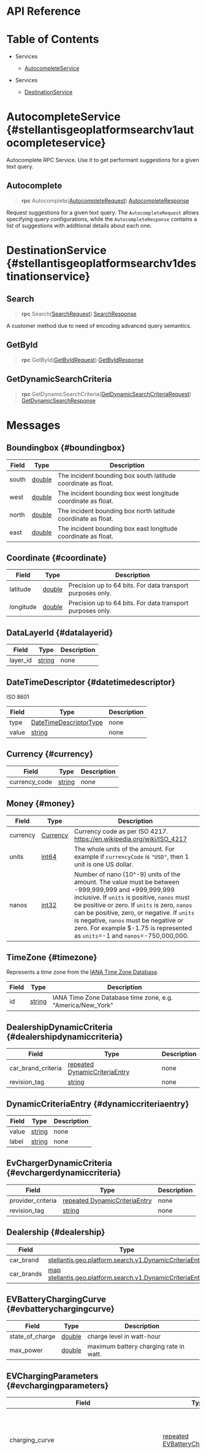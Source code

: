 # API Reference

# Table of Contents
































































































- Services
    - [AutocompleteService](#stellantisgeoplatformsearchv1autocompleteservice)
  









- Services
    - [DestinationService](#stellantisgeoplatformsearchv1destinationservice)
  





 <!-- end services -->



 <!-- end services -->



 <!-- end services -->



 <!-- end services -->



 <!-- end services -->



 <!-- end services -->



 <!-- end services -->



 <!-- end services -->



 <!-- end services -->



 <!-- end services -->



 <!-- end services -->



 <!-- end services -->



 <!-- end services -->



 <!-- end services -->



 <!-- end services -->



 <!-- end services -->



 <!-- end services -->



 <!-- end services -->



 <!-- end services -->



 <!-- end services -->



 <!-- end services -->



 <!-- end services -->



 <!-- end services -->



 <!-- end services -->



 <!-- end services -->



 <!-- end services -->



 <!-- end services -->



 <!-- end services -->



 <!-- end services -->



 <!-- end services -->



 <!-- end services -->



 <!-- end services -->



 <!-- end services -->



 <!-- end services -->



 <!-- end services -->



 <!-- end services -->



 <!-- end services -->



 <!-- end services -->



 <!-- end services -->



 <!-- end services -->



 <!-- end services -->



 <!-- end services -->



 <!-- end services -->



 <!-- end services -->



 <!-- end services -->



 <!-- end services -->



 <!-- end services -->



# AutocompleteService {#stellantisgeoplatformsearchv1autocompleteservice}
Autocomplete RPC Service. Use it to get performant suggestions for a given text query.

## Autocomplete

> **rpc** Autocomplete([AutocompleteRequest](#autocompleterequest))
    [AutocompleteResponse](#autocompleteresponse)

Request suggestions for a given text query. The `AutocompleteRequest` allows specifying query configurations, while
the `AutocompleteResponse` contains a list of suggestions with additional details about each one.
 <!-- end methods -->
 <!-- end services -->



 <!-- end services -->



 <!-- end services -->



 <!-- end services -->



# DestinationService {#stellantisgeoplatformsearchv1destinationservice}


## Search

> **rpc** Search([SearchRequest](#searchrequest))
    [SearchResponse](#searchresponse)

A customer method due to need of encoding advanced query semantics.
## GetById

> **rpc** GetById([GetByIdRequest](#getbyidrequest))
    [GetByIdResponse](#getbyidresponse)


## GetDynamicSearchCriteria

> **rpc** GetDynamicSearchCriteria([GetDynamicSearchCriteriaRequest](#getdynamicsearchcriteriarequest))
    [GetDynamicSearchResponse](#getdynamicsearchresponse)


 <!-- end methods -->
 <!-- end services -->

 <!-- end Files -->

# Messages


## Boundingbox {#boundingbox}


| Field | Type | Description |
| ----- | ---- | ----------- |
| south | [ double](#double) | The incident bounding box south latitude coordinate as float. |
| west | [ double](#double) | The incident bounding box west longitude coordinate as float. |
| north | [ double](#double) | The incident bounding box north latitude coordinate as float. |
| east | [ double](#double) | The incident bounding box east longitude coordinate as float. |



## Coordinate {#coordinate}


| Field | Type | Description |
| ----- | ---- | ----------- |
| latitude | [ double](#double) | Precision up to 64 bits. For data transport purposes only. |
| longitude | [ double](#double) | Precision up to 64 bits. For data transport purposes only. |





## DataLayerId {#datalayerid}


| Field | Type | Description |
| ----- | ---- | ----------- |
| layer_id | [ string](#string) | none |





## DateTimeDescriptor {#datetimedescriptor}
ISO 8601

| Field | Type | Description |
| ----- | ---- | ----------- |
| type | [ DateTimeDescriptorType](#datetimedescriptortype) | none |
| value | [ string](#string) | none |





## Currency {#currency}


| Field | Type | Description |
| ----- | ---- | ----------- |
| currency_code | [ string](#string) | none |



## Money {#money}


| Field | Type | Description |
| ----- | ---- | ----------- |
| currency | [ Currency](#currency) | Currency code as per ISO 4217. https://en.wikipedia.org/wiki/ISO_4217 |
| units | [ int64](#int64) | The whole units of the amount. For example if `currencyCode` is `"USD"`, then 1 unit is one US dollar. |
| nanos | [ int32](#int32) | Number of nano (10^-9) units of the amount. The value must be between -999,999,999 and +999,999,999 inclusive. If `units` is positive, `nanos` must be positive or zero. If `units` is zero, `nanos` can be positive, zero, or negative. If `units` is negative, `nanos` must be negative or zero. For example $-1.75 is represented as `units`=-1 and `nanos`=-750,000,000. |





## TimeZone {#timezone}
Represents a time zone from the
[IANA Time Zone Database](https://www.iana.org/time-zones).

| Field | Type | Description |
| ----- | ---- | ----------- |
| id | [ string](#string) | IANA Time Zone Database time zone, e.g. "America/New_York" |





## DealershipDynamicCriteria {#dealershipdynamiccriteria}


| Field | Type | Description |
| ----- | ---- | ----------- |
| car_brand_criteria | [repeated DynamicCriteriaEntry](#dynamiccriteriaentry) | none |
| revision_tag | [ string](#string) | none |



## DynamicCriteriaEntry {#dynamiccriteriaentry}


| Field | Type | Description |
| ----- | ---- | ----------- |
| value | [ string](#string) | none |
| label | [ string](#string) | none |



## EvChargerDynamicCriteria {#evchargerdynamiccriteria}


| Field | Type | Description |
| ----- | ---- | ----------- |
| provider_criteria | [repeated DynamicCriteriaEntry](#dynamiccriteriaentry) | none |
| revision_tag | [ string](#string) | none |





## Dealership {#dealership}


| Field | Type | Description |
| ----- | ---- | ----------- |
| car_brand | [ stellantis.geo.platform.search.v1.DynamicCriteriaEntry](#stellantisgeoplatformsearchv1dynamiccriteriaentry) | none |
| car_brands | [map stellantis.geo.platform.search.v1.DynamicCriteriaEntry](#stellantisgeoplatformsearchv1dynamiccriteriaentry) | none |





































## EVBatteryChargingCurve {#evbatterychargingcurve}


| Field | Type | Description |
| ----- | ---- | ----------- |
| state_of_charge | [ double](#double) | charge level in watt-hour |
| max_power | [ double](#double) | maximum battery charging rate in watt. |



## EVChargingParameters {#evchargingparameters}


| Field | Type | Description |
| ----- | ---- | ----------- |
| charging_curve | [repeated EVBatteryChargingCurve](#evbatterychargingcurve) | specifies the maximum battery charging rate (W) at a given charge level (Wh) in a list of pairs. |
| unconditioned_charging_curve | [repeated EVBatteryChargingCurve](#evbatterychargingcurve) | specifies the maximum battery charging rate (W) at a specified charge level (Wh) in a list of pairs when the battery is in an unconditioned state (for example, cold). |
| [**oneof**](https://developers.google.com/protocol-buffers/docs/proto3#oneof) _pre_conditioning_time.pre_conditioning_time | [optional double](#double) | Optional parameter that defines the time in sec it would take for the vehicle's battery to condition. |
| ev_connector_types | [repeated EvConnectorType](#evconnectortype) | Required parameter that defines the compatible connector-types for the vehicle. |
| [**oneof**](https://developers.google.com/protocol-buffers/docs/proto3#oneof) _max_voltage.max_voltage | [optional double](#double) | max voltage supported by battery in voltage |
| [**oneof**](https://developers.google.com/protocol-buffers/docs/proto3#oneof) _max_current.max_current | [optional double](#double) | max current supported by battery in amp |
| [**oneof**](https://developers.google.com/protocol-buffers/docs/proto3#oneof) _max_charging_power.max_charging_power | [optional double](#double) | max power supported by battery in watt |
| [**oneof**](https://developers.google.com/protocol-buffers/docs/proto3#oneof) _max_ac_charging_power.max_ac_charging_power | [optional double](#double) | specify maximum AC charging power(W) that can be delivered by the onboard vehicle charger. |
| [**oneof**](https://developers.google.com/protocol-buffers/docs/proto3#oneof) _efficiency.efficiency | [optional double](#double) | efficiency factor for charging |
| [**oneof**](https://developers.google.com/protocol-buffers/docs/proto3#oneof) _baseload.baseload | [optional double](#double) | Baseload of the battery in watt. |
| [**oneof**](https://developers.google.com/protocol-buffers/docs/proto3#oneof) _charging_time_offset.charging_time_offset | [optional double](#double) | Addiotional time needed(in sec) after and before charging. |



## EVEnergyConsumptionCurve {#evenergyconsumptioncurve}


| Field | Type | Description |
| ----- | ---- | ----------- |
| speed | [ double](#double) | vehicle speed in km/h |
| consumption | [ double](#double) | energy consumption in watt-hours |



## EVRoutingParameters {#evroutingparameters}
Parameters for Electric Vehicle Routing

| Field | Type | Description |
| ----- | ---- | ----------- |
| [**oneof**](https://developers.google.com/protocol-buffers/docs/proto3#oneof) _ev_initial_charge.ev_initial_charge | [optional double](#double) | specify initial charge of vehicle in Wh (watt-hours) at the beginning of the route. The default value is equal to ev_max_charge. |
| ev_max_charge | [ double](#double) | Required parameter that defines the maximum possible charge of vehicle in Wh (watt-hours). |
| free_flow_energy_consumption_curve | [repeated EVEnergyConsumptionCurve](#evenergyconsumptioncurve) | Required parameter that specifies in pairs the energy consumption in watt-hours per kilometer at a given free flow speed in kph. |
| traffic_energy_consumption_curve | [repeated EVEnergyConsumptionCurve](#evenergyconsumptioncurve) | Required parameter that specifies in pairs the energy consumption in watt-hours per kilometer at a given speed in kph under traffic condition |
| [**oneof**](https://developers.google.com/protocol-buffers/docs/proto3#oneof) _auxiliary_consumption.auxiliary_consumption | [optional double](#double) | Optional parameter to define the measure of the continuous power draw of the auxiliary systems (e.g heating, radio, air conditioning) in watts. |
| [**oneof**](https://developers.google.com/protocol-buffers/docs/proto3#oneof) _ev_ascent_consumption.ev_ascent_consumption | [optional double](#double) | amount of energy an electric vehicle consumes from increasing elevation(watts-hours per meter). Max value is 1000 Wh/m and min value is 0 Wh/m. |
| [**oneof**](https://developers.google.com/protocol-buffers/docs/proto3#oneof) _ev_descent_recovery.ev_descent_recovery | [optional double](#double) | amount of energy an electric vehicle gains from decreasing elevation(watts-hours per meter). Max value is 1000 Wh/m and min value is 0 Wh/m. |
| [**oneof**](https://developers.google.com/protocol-buffers/docs/proto3#oneof) _ev_regeneration_efficiency.ev_regeneration_efficiency | [optional double](#double) | percentage of energy that goes back to battery during descent.Default 0.7 |
| [**oneof**](https://developers.google.com/protocol-buffers/docs/proto3#oneof) _ev_charging_parameters.ev_charging_parameters | [optional EVChargingParameters](#evchargingparameters) | Ev charging paramaters used to find teh charging station and calculate charging time. |
| [**oneof**](https://developers.google.com/protocol-buffers/docs/proto3#oneof) _ev_min_charge_at_destination.ev_min_charge_at_destination | [optional double](#double) | define the minimum battery charge required at the final route destination (Wh). The default value is 10% of ev_max_charge. |
| [**oneof**](https://developers.google.com/protocol-buffers/docs/proto3#oneof) _ev_min_charge_at_charging_station.ev_min_charge_at_charging_station | [optional double](#double) | Optional parameter to define the minimum charge when arriving at the charging station (Wh). The default value is 10% of ev_max_charge. |
| [**oneof**](https://developers.google.com/protocol-buffers/docs/proto3#oneof) _ensureReachability.ensureReachability | [optional bool](#bool) | Optional parameter to specify whether EV route should add charging stops to make the route rechable. |



## EvCharger {#evcharger}


| Field | Type | Description |
| ----- | ---- | ----------- |
| id | [ string](#string) | none |
| ownership | [ EvOwnership](#evownership) | none |
| status | [ EvStatus](#evstatus) | none |
| capabilities | [repeated EvCapabilities](#evcapabilities) | none |
| [**oneof**](https://developers.google.com/protocol-buffers/docs/proto3#oneof) _access_type.access_type | [optional EvAccessType](#evaccesstype) | none |
| connectors | [repeated EvConnector](#evconnector) | none |
| features | [repeated EvChargersFeature](#evchargersfeature) | none |
| payment_methods | [repeated EvChargersPaymentMethod](#evchargerspaymentmethod) | none |
| last_update_time | [ stellantis.geo.platform.common.v1.DateTimeDescriptor](#stellantisgeoplatformcommonv1datetimedescriptor) | none |



## EvChargingStation {#evchargingstation}


| Field | Type | Description |
| ----- | ---- | ----------- |
| chargers | [repeated EvCharger](#evcharger) | none |



## EvConnector {#evconnector}


| Field | Type | Description |
| ----- | ---- | ----------- |
| id | [ string](#string) | none |
| format | [ EvConnectorFormat](#evconnectorformat) | none |
| connector_type | [ EvConnectorType](#evconnectortype) | none |
| power_type | [ EvPowerType](#evpowertype) | none |
| [**oneof**](https://developers.google.com/protocol-buffers/docs/proto3#oneof) _max_amperage.max_amperage | [optional int32](#int32) | none |
| [**oneof**](https://developers.google.com/protocol-buffers/docs/proto3#oneof) _max_voltage.max_voltage | [optional int32](#int32) | none |
| [**oneof**](https://developers.google.com/protocol-buffers/docs/proto3#oneof) _max_charge_rate_kw.max_charge_rate_kw | [optional double](#double) | none |
| tariffs | [repeated EvTariff](#evtariff) | none |
| last_update_time | [ stellantis.geo.platform.common.v1.DateTimeDescriptor](#stellantisgeoplatformcommonv1datetimedescriptor) | none |



## EvEnergyDimension {#evenergydimension}


| Field | Type | Description |
| ----- | ---- | ----------- |
| wh_step | [ sint32](#sint32) | none |



## EvOwnership {#evownership}


| Field | Type | Description |
| ----- | ---- | ----------- |
| emsp_value | [ string](#string) | none |
| [**oneof**](https://developers.google.com/protocol-buffers/docs/proto3#oneof) _operator.operator | [optional string](#string) | none |
| [**oneof**](https://developers.google.com/protocol-buffers/docs/proto3#oneof) _sub_operator.sub_operator | [optional string](#string) | none |
| emsp | [map stellantis.geo.platform.search.v1.DynamicCriteriaEntry](#stellantisgeoplatformsearchv1dynamiccriteriaentry) | none |



## EvPriceComponent {#evpricecomponent}


| Field | Type | Description |
| ----- | ---- | ----------- |
| price | [ stellantis.geo.platform.common.v1.Money](#stellantisgeoplatformcommonv1money) | none |
| [**oneof**](https://developers.google.com/protocol-buffers/docs/proto3#oneof) dimension.flat | [ google.protobuf.Empty](#googleprotobufempty) | none |
| [**oneof**](https://developers.google.com/protocol-buffers/docs/proto3#oneof) dimension.energy | [ EvEnergyDimension](#evenergydimension) | none |
| [**oneof**](https://developers.google.com/protocol-buffers/docs/proto3#oneof) dimension.time | [ EvTimeDimension](#evtimedimension) | none |
| [**oneof**](https://developers.google.com/protocol-buffers/docs/proto3#oneof) dimension.parking_time | [ EvTimeDimension](#evtimedimension) | none |



## EvTariff {#evtariff}


| Field | Type | Description |
| ----- | ---- | ----------- |
| elements | [repeated EvTariffElement](#evtariffelement) | none |
| last_update_time | [ stellantis.geo.platform.common.v1.DateTimeDescriptor](#stellantisgeoplatformcommonv1datetimedescriptor) | none |



## EvTariffElement {#evtariffelement}


| Field | Type | Description |
| ----- | ---- | ----------- |
| price_components | [repeated EvPriceComponent](#evpricecomponent) | none |
| [**oneof**](https://developers.google.com/protocol-buffers/docs/proto3#oneof) _restriction.restriction | [optional EvTariffRestriction](#evtariffrestriction) | none |



## EvTariffRestriction {#evtariffrestriction}


| Field | Type | Description |
| ----- | ---- | ----------- |
| date_times | [repeated stellantis.geo.platform.common.v1.DateTimeDescriptor](#stellantisgeoplatformcommonv1datetimedescriptor) | none |
| [**oneof**](https://developers.google.com/protocol-buffers/docs/proto3#oneof) _min_kwh.min_kwh | [optional float](#float) | none |
| [**oneof**](https://developers.google.com/protocol-buffers/docs/proto3#oneof) _max_kwh.max_kwh | [optional float](#float) | none |
| [**oneof**](https://developers.google.com/protocol-buffers/docs/proto3#oneof) _min_power_kw.min_power_kw | [optional float](#float) | none |
| [**oneof**](https://developers.google.com/protocol-buffers/docs/proto3#oneof) _max_power_kw.max_power_kw | [optional float](#float) | none |
| [**oneof**](https://developers.google.com/protocol-buffers/docs/proto3#oneof) _duration.duration | [optional stellantis.geo.platform.common.v1.DateTimeDescriptor](#stellantisgeoplatformcommonv1datetimedescriptor) | none |



## EvTimeDimension {#evtimedimension}


| Field | Type | Description |
| ----- | ---- | ----------- |
| duration_step | [ stellantis.geo.platform.common.v1.DateTimeDescriptor](#stellantisgeoplatformcommonv1datetimedescriptor) | none |





## DisplayText {#displaytext}


| Field | Type | Description |
| ----- | ---- | ----------- |
| language | [ string](#string) | none |
| text | [ string](#string) | none |
| [**oneof**](https://developers.google.com/protocol-buffers/docs/proto3#oneof) _other_fields_json.other_fields_json | [optional string](#string) | none |





## AdditionalGeoLocation {#additionalgeolocation}


| Field | Type | Description |
| ----- | ---- | ----------- |
| latitude | [ string](#string) | none |
| longitude | [ string](#string) | none |
| name | [ DisplayText](#displaytext) | none |
| [**oneof**](https://developers.google.com/protocol-buffers/docs/proto3#oneof) _other_fields_json.other_fields_json | [optional string](#string) | none |





## Image {#image}


| Field | Type | Description |
| ----- | ---- | ----------- |
| url | [ string](#string) | none |
| thumbnail | [ string](#string) | none |
| category | [ stellantis.geo.platform.domain.eves.v1.enums.ImageCategory](#stellantisgeoplatformdomainevesv1enumsimagecategory) | none |
| type | [ string](#string) | none |
| width | [ string](#string) | none |
| height | [ string](#string) | none |
| [**oneof**](https://developers.google.com/protocol-buffers/docs/proto3#oneof) _other_fields_json.other_fields_json | [optional string](#string) | none |





## BusinessDetails {#businessdetails}


| Field | Type | Description |
| ----- | ---- | ----------- |
| name | [ string](#string) | none |
| website | [ string](#string) | none |
| logo | [ Image](#image) | none |
| [**oneof**](https://developers.google.com/protocol-buffers/docs/proto3#oneof) _other_fields_json.other_fields_json | [optional string](#string) | none |





## EnergySource {#energysource}


| Field | Type | Description |
| ----- | ---- | ----------- |
| source | [ stellantis.geo.platform.domain.eves.v1.enums.EnergySourceCategory](#stellantisgeoplatformdomainevesv1enumsenergysourcecategory) | none |
| percentage | [ float](#float) | none |
| [**oneof**](https://developers.google.com/protocol-buffers/docs/proto3#oneof) _other_fields_json.other_fields_json | [optional string](#string) | none |





## EnvironmentalImpact {#environmentalimpact}


| Field | Type | Description |
| ----- | ---- | ----------- |
| amount | [ float](#float) | none |
| category | [ string](#string) | none |
| [**oneof**](https://developers.google.com/protocol-buffers/docs/proto3#oneof) _other_fields_json.other_fields_json | [optional string](#string) | none |





## EnergyMix {#energymix}


| Field | Type | Description |
| ----- | ---- | ----------- |
| is_green_energy | [ bool](#bool) | none |
| energy_sources | [repeated EnergySource](#energysource) | none |
| environ_impact | [repeated EnvironmentalImpact](#environmentalimpact) | none |
| supplier_name | [ string](#string) | none |
| energy_product_name | [ string](#string) | none |
| [**oneof**](https://developers.google.com/protocol-buffers/docs/proto3#oneof) _other_fields_json.other_fields_json | [optional string](#string) | none |





## Connector {#connector}


| Field | Type | Description |
| ----- | ---- | ----------- |
| id | [ string](#string) | none |
| standard | [ stellantis.geo.platform.domain.eves.v1.enums.ConnectorType](#stellantisgeoplatformdomainevesv1enumsconnectortype) | none |
| format | [ stellantis.geo.platform.domain.eves.v1.enums.ConnectorFormat](#stellantisgeoplatformdomainevesv1enumsconnectorformat) | none |
| power_type | [ stellantis.geo.platform.domain.eves.v1.enums.PowerType](#stellantisgeoplatformdomainevesv1enumspowertype) | none |
| max_voltage | [ int32](#int32) | none |
| max_amperage | [ int32](#int32) | none |
| max_electric_power | [ int32](#int32) | none |
| tariff_ids | [repeated string](#string) | none |
| terms_and_conditions | [ string](#string) | none |
| last_updated | [ stellantis.geo.platform.common.v1.DateTimeDescriptor](#stellantisgeoplatformcommonv1datetimedescriptor) | none |
| [**oneof**](https://developers.google.com/protocol-buffers/docs/proto3#oneof) _other_fields_json.other_fields_json | [optional string](#string) | none |





## StatusSchedule {#statusschedule}


| Field | Type | Description |
| ----- | ---- | ----------- |
| period_begin | [ string](#string) | none |
| period_end | [ string](#string) | none |
| status | [ stellantis.geo.platform.domain.eves.v1.enums.Status](#stellantisgeoplatformdomainevesv1enumsstatus) | none |
| [**oneof**](https://developers.google.com/protocol-buffers/docs/proto3#oneof) _other_fields_json.other_fields_json | [optional string](#string) | none |





## Evse {#evse}


| Field | Type | Description |
| ----- | ---- | ----------- |
| uid | [ string](#string) | none |
| evse_id | [ string](#string) | none |
| status | [ stellantis.geo.platform.domain.eves.v1.enums.Status](#stellantisgeoplatformdomainevesv1enumsstatus) | none |
| status_schedule | [repeated StatusSchedule](#statusschedule) | none |
| capabilities | [repeated stellantis.geo.platform.domain.eves.v1.enums.Capability](#stellantisgeoplatformdomainevesv1enumscapability) | none |
| connectors | [repeated Connector](#connector) | none |
| floor_level | [ string](#string) | none |
| coordinates | [ stellantis.geo.platform.common.v1.Coordinate](#stellantisgeoplatformcommonv1coordinate) | none |
| physical_reference | [ string](#string) | none |
| directions | [repeated DisplayText](#displaytext) | none |
| parking_restrictions | [repeated stellantis.geo.platform.domain.eves.v1.enums.ParkingRestriction](#stellantisgeoplatformdomainevesv1enumsparkingrestriction) | none |
| images | [repeated Image](#image) | none |
| last_updated | [ google.protobuf.Timestamp](#googleprotobuftimestamp) | none |
| payment_methods | [repeated string](#string) | none |
| [**oneof**](https://developers.google.com/protocol-buffers/docs/proto3#oneof) _other_fields_json.other_fields_json | [optional string](#string) | none |





## ExceptionalPeriod {#exceptionalperiod}


| Field | Type | Description |
| ----- | ---- | ----------- |
| period_begin | [ string](#string) | none |
| period_end | [ string](#string) | none |
| [**oneof**](https://developers.google.com/protocol-buffers/docs/proto3#oneof) _other_fields_json.other_fields_json | [optional string](#string) | none |





## RegularHours {#regularhours}


| Field | Type | Description |
| ----- | ---- | ----------- |
| weekday | [ int32](#int32) | none |
| period_begin | [ string](#string) | none |
| period_end | [ string](#string) | none |
| [**oneof**](https://developers.google.com/protocol-buffers/docs/proto3#oneof) _other_fields_json.other_fields_json | [optional string](#string) | none |





## Hours {#hours}


| Field | Type | Description |
| ----- | ---- | ----------- |
| twenty_four_seven | [ bool](#bool) | none |
| regular_hours | [repeated RegularHours](#regularhours) | none |
| exceptional_openings | [repeated ExceptionalPeriod](#exceptionalperiod) | none |
| exceptional_closings | [repeated ExceptionalPeriod](#exceptionalperiod) | none |
| [**oneof**](https://developers.google.com/protocol-buffers/docs/proto3#oneof) _other_fields_json.other_fields_json | [optional string](#string) | none |





## PublishTokenType {#publishtokentype}


| Field | Type | Description |
| ----- | ---- | ----------- |
| uid | [ string](#string) | none |
| type | [ stellantis.geo.platform.domain.eves.v1.enums.TokenType](#stellantisgeoplatformdomainevesv1enumstokentype) | none |
| visual_number | [ string](#string) | none |
| issuer | [ string](#string) | none |
| group_id | [ string](#string) | none |
| [**oneof**](https://developers.google.com/protocol-buffers/docs/proto3#oneof) _other_fields_json.other_fields_json | [optional string](#string) | none |





## Location {#location}


| Field | Type | Description |
| ----- | ---- | ----------- |
| country_code | [ string](#string) | none |
| party_id | [ string](#string) | none |
| id | [ string](#string) | none |
| publish | [ bool](#bool) | none |
| publish_allowed_to | [repeated valueobject.PublishTokenType](#valueobjectpublishtokentype) | none |
| name | [ string](#string) | none |
| address | [ string](#string) | none |
| city | [ string](#string) | none |
| postal_code | [ string](#string) | none |
| state | [ string](#string) | none |
| country | [ string](#string) | none |
| coordinates | [ stellantis.geo.platform.common.v1.Coordinate](#stellantisgeoplatformcommonv1coordinate) | none |
| related_locations | [repeated valueobject.AdditionalGeoLocation](#valueobjectadditionalgeolocation) | none |
| parking_type | [ enums.ParkingType](#enumsparkingtype) | none |
| evses | [repeated valueobject.Evse](#valueobjectevse) | none |
| directions | [repeated valueobject.DisplayText](#valueobjectdisplaytext) | none |
| operator | [ valueobject.BusinessDetails](#valueobjectbusinessdetails) | none |
| suboperator | [ valueobject.BusinessDetails](#valueobjectbusinessdetails) | none |
| owner | [ valueobject.BusinessDetails](#valueobjectbusinessdetails) | none |
| facilities | [repeated enums.Facility](#enumsfacility) | none |
| time_zone | [ string](#string) | none |
| opening_times | [ valueobject.Hours](#valueobjecthours) | none |
| charging_when_closed | [ bool](#bool) | none |
| images | [repeated valueobject.Image](#valueobjectimage) | none |
| energy_mix | [ valueobject.EnergyMix](#valueobjectenergymix) | none |
| last_updated | [ stellantis.geo.platform.common.v1.DateTimeDescriptor](#stellantisgeoplatformcommonv1datetimedescriptor) | none |
| [**oneof**](https://developers.google.com/protocol-buffers/docs/proto3#oneof) _other_fields_json.other_fields_json | [optional string](#string) | none |





## LocationUpdate {#locationupdate}


| Field | Type | Description |
| ----- | ---- | ----------- |
| id | [ string](#string) | none |
| ocpi_location | [ Location](#location) | none |





## Price {#price}


| Field | Type | Description |
| ----- | ---- | ----------- |
| excl_vat | [ float](#float) | none |
| incl_vat | [ float](#float) | none |
| [**oneof**](https://developers.google.com/protocol-buffers/docs/proto3#oneof) _other_fields_json.other_fields_json | [optional string](#string) | none |





## PriceComponent {#pricecomponent}


| Field | Type | Description |
| ----- | ---- | ----------- |
| type | [ string](#string) | none |
| price | [ float](#float) | none |
| vat | [ float](#float) | none |
| stepSize | [ int32](#int32) | none |
| [**oneof**](https://developers.google.com/protocol-buffers/docs/proto3#oneof) _other_fields_json.other_fields_json | [optional string](#string) | none |





## TariffRestrictions {#tariffrestrictions}


| Field | Type | Description |
| ----- | ---- | ----------- |
| startTime | [ string](#string) | none |
| endTime | [ string](#string) | none |
| startDate | [ string](#string) | none |
| endDate | [ string](#string) | none |
| minKwh | [ float](#float) | none |
| maxKwh | [ float](#float) | none |
| minCurrent | [ float](#float) | none |
| maxCurrent | [ float](#float) | none |
| minPower | [ float](#float) | none |
| maxPower | [ float](#float) | none |
| minDuration | [ int32](#int32) | none |
| maxDuration | [ int32](#int32) | none |
| dayOfWeek | [repeated stellantis.geo.platform.domain.eves.v1.enums.DayOfWeek](#stellantisgeoplatformdomainevesv1enumsdayofweek) | none |
| reservation | [ string](#string) | none |
| [**oneof**](https://developers.google.com/protocol-buffers/docs/proto3#oneof) _other_fields_json.other_fields_json | [optional string](#string) | none |





## TariffElement {#tariffelement}


| Field | Type | Description |
| ----- | ---- | ----------- |
| priceComponents | [repeated PriceComponent](#pricecomponent) | none |
| restrictions | [ TariffRestrictions](#tariffrestrictions) | none |
| [**oneof**](https://developers.google.com/protocol-buffers/docs/proto3#oneof) _other_fields_json.other_fields_json | [optional string](#string) | none |





## Tariff {#tariff}


| Field | Type | Description |
| ----- | ---- | ----------- |
| countryCode | [ string](#string) | none |
| partyId | [ string](#string) | none |
| id | [ string](#string) | none |
| currency | [ string](#string) | none |
| type | [ enums.TariffType](#enumstarifftype) | none |
| tariffAltText | [repeated valueobject.DisplayText](#valueobjectdisplaytext) | none |
| tariffAltUrl | [ string](#string) | none |
| minPrice | [ valueobject.Price](#valueobjectprice) | none |
| maxPrice | [ valueobject.Price](#valueobjectprice) | none |
| elements | [repeated valueobject.TariffElement](#valueobjecttariffelement) | none |
| startDateTime | [ stellantis.geo.platform.common.v1.DateTimeDescriptor](#stellantisgeoplatformcommonv1datetimedescriptor) | none |
| endDateTime | [ stellantis.geo.platform.common.v1.DateTimeDescriptor](#stellantisgeoplatformcommonv1datetimedescriptor) | none |
| energyMix | [ valueobject.EnergyMix](#valueobjectenergymix) | none |
| lastUpdated | [ stellantis.geo.platform.common.v1.DateTimeDescriptor](#stellantisgeoplatformcommonv1datetimedescriptor) | none |
| [**oneof**](https://developers.google.com/protocol-buffers/docs/proto3#oneof) _other_fields_json.other_fields_json | [optional string](#string) | none |





## Parking {#parking}


| Field | Type | Description |
| ----- | ---- | ----------- |
| type | [ ParkingType](#parkingtype) | none |
| [**oneof**](https://developers.google.com/protocol-buffers/docs/proto3#oneof) _fee.fee | [optional Fee](#fee) | none |





## Address {#address}


| Field | Type | Description |
| ----- | ---- | ----------- |
| formatted_address | [ string](#string) | none |
| address_components | [map Address.AddressComponentsEntry](#addressaddresscomponentsentry) | none |



## Address.AddressComponentsEntry {#addressaddresscomponentsentry}


| Field | Type | Description |
| ----- | ---- | ----------- |
| key | [ string](#string) | none |
| value | [ string](#string) | none |



## Polygon {#polygon}


| Field | Type | Description |
| ----- | ---- | ----------- |
| areas | [repeated stellantis.geo.platform.common.v1.Coordinate](#stellantisgeoplatformcommonv1coordinate) | none |



## Route {#route}


| Field | Type | Description |
| ----- | ---- | ----------- |
| coordinates | [repeated stellantis.geo.platform.common.v1.Coordinate](#stellantisgeoplatformcommonv1coordinate) | none |
| [**oneof**](https://developers.google.com/protocol-buffers/docs/proto3#oneof) _radius.radius | [optional double](#double) | none |



## Vicinity {#vicinity}


| Field | Type | Description |
| ----- | ---- | ----------- |
| [**oneof**](https://developers.google.com/protocol-buffers/docs/proto3#oneof) place.point | [ stellantis.geo.platform.common.v1.Coordinate](#stellantisgeoplatformcommonv1coordinate) | none |
| [**oneof**](https://developers.google.com/protocol-buffers/docs/proto3#oneof) place.locality | [ string](#string) | none |
| [**oneof**](https://developers.google.com/protocol-buffers/docs/proto3#oneof) _radius.radius | [optional double](#double) | none |





## AutocompleteRequest {#autocompleterequest}
Request message for the `Autocomplete` RPC in the `AutocompleteService`.

| Field | Type | Description |
| ----- | ---- | ----------- |
| text_query | [ string](#string) | A text query to get suggestions for. For generic suggestions not biased by any text, leave this field as an empty string. For the sake of clarity, the generic suggestions are still relevant in other terms like other request parameters or authenticated client (determined by the authentication method). |
| requester_position | [ stellantis.geo.platform.common.v1.Coordinate](#stellantisgeoplatformcommonv1coordinate) | Describes current requester gps position. If in_vicinity won't be provided then requester_position will be used to fulfill request. If both are set, then in_vicinity will be used to fulfill request. |
| [**oneof**](https://developers.google.com/protocol-buffers/docs/proto3#oneof) _in_vicinity.in_vicinity | [optional Vicinity](#vicinity) | Specifies region which will be used as context for autocomplete. Useful when user want more contextual suggestions for different place than it actually is. If not specified then requester_position will be used as contextual position. NOTE: Locality from Vicinity message currently is not supported! |
| language_code | [ string](#string) | The language code as per IETF BCP 47 determines the language of the suggestions returned. If the language is not supported, the error gRPC status code will be returned. |



## AutocompleteResponse {#autocompleteresponse}
Request message for the `Autocomplete` RPC in the `AutocompleteService`.

| Field | Type | Description |
| ----- | ---- | ----------- |
| suggestions | [repeated AutocompleteSuggestion](#autocompletesuggestion) | none |



## AutocompleteSuggestion {#autocompletesuggestion}
Message represents a human readable suggestion with a primary as well as optional secondary text.

Suggestion might be explicit or implicit. We name suggestion explicit if, and only if, the `primary_text` is partially
or fully matched by the `text_query` of the `AutocompleteRequest`. All other cases are considered implicit, with most
common example being a suggestion semantically matching the `text_query`. While explicit queries are less fuzzy and
easier to understand, the implicit matches leaves the room for more sophisticated suggestion search techniques.

Note, the content of texts is very sensitive to `language_code` of the `AutocompleteRequest`.

| Field | Type | Description |
| ----- | ---- | ----------- |
| primary_text | [ string](#string) | The primary text of the suggestion. It is a human readable description of matched `text_query` of the `AutocompleteRequest`. If the match is explicit the `primary_text_matches`. More on explicit vs. implicit in the `AutocompleteSuggestion` documentation. |
| [**oneof**](https://developers.google.com/protocol-buffers/docs/proto3#oneof) _secondary_text.secondary_text | [optional string](#string) | The secondary text of the suggestion is optional and represents a supplementary human readable description. The content of this field is heavily dependent on suggestions underlying data. When implementation populates this field it aims to increase distinction of the suggestion. A common example is adding the address to the explicit and popular name stored in `primary_text`. More on explicit vs. implicit in the `AutocompleteSuggestion` documentation. |
| primary_text_matches | [repeated MatchingRange](#matchingrange) | Contains all found matching sub string ranges of the `text_query` from the `AutocompleteRequest` in the `primary_text`. Non empty for explicit matches and always empty for implicit matches. |
| [**oneof**](https://developers.google.com/protocol-buffers/docs/proto3#oneof) details.place | [ SuggestedPlace](#suggestedplace) | none |
| [**oneof**](https://developers.google.com/protocol-buffers/docs/proto3#oneof) details.query | [ SuggestedQuery](#suggestedquery) | none |



## MatchingRange {#matchingrange}
An auxiliary information describing a range of a string by inclusive start index and exclusive end index.

| Field | Type | Description |
| ----- | ---- | ----------- |
| start_offset_inclusive | [ int32](#int32) | The zero-indexed and inclusive start index of the matched string. |
| end_offset_exclusive | [ int32](#int32) | The zero-indexed and exclusive end index of the matched string. |



## SuggestedPlace {#suggestedplace}
A details message representing a place. Usually it is an entity in real world or an
administrative entity like address, city, etc. To determine use the `types` field.
Use the `id` field to get more details about the place.

If the place was recently interacted with by the authenticated client the field
called `interacted_recently` will be set to true. The "interaction" meaning is
arbitrary and might be a result of multiple other systems reporting it.

| Field | Type | Description |
| ----- | ---- | ----------- |
| id | [ string](#string) | The unique identifier of the place. Use this identifier to get more details about the place for example by `GetByIdRequest` message. |
| [**oneof**](https://developers.google.com/protocol-buffers/docs/proto3#oneof) _beeline_distance_meters.beeline_distance_meters | [optional int32](#int32) | A beeline distance denominated in meters from the `AutocompleteRequest` `Vicinity`. It is subject to implementation on how the distance is calculated. Number is always positive or 0. |
| interacted_recently | [ bool](#bool) | If the place was recently interacted with by the authenticated client the field will be set to true. The "interaction" meaning is arbitrary and might be a result of multiple other systems interactions on behalf of the authenticated client. |
| types | [repeated string](#string) | The types of the place. A list cannot be empty. Types are related to Google types and all possible values are listed here: https://developers.google.com/maps/documentation/places/web-service/place-types |



## SuggestedQuery {#suggestedquery}
A details message representing a query to search with.

| Field | Type | Description |
| ----- | ---- | ----------- |
| queried_recently | [ bool](#bool) | The suggestion can be a query suggested by the system or a recent query associated with the authenticated client (determined by the authentication method). The "recent" meaning is arbitrary and might be a result of multiple systems interactions on behalf od the authenticated client. |







## AmenityCriteria {#amenitycriteria}


| Field | Type | Description |
| ----- | ---- | ----------- |
| place_types | [repeated string](#string) | none |



## Criteria {#criteria}


| Field | Type | Description |
| ----- | ---- | ----------- |
| [**oneof**](https://developers.google.com/protocol-buffers/docs/proto3#oneof) _place_type_criteria.place_type_criteria | [optional PlaceTypeCriteria](#placetypecriteria) | none |
| [**oneof**](https://developers.google.com/protocol-buffers/docs/proto3#oneof) _open_criteria.open_criteria | [optional OpenCriteria](#opencriteria) | none |
| [**oneof**](https://developers.google.com/protocol-buffers/docs/proto3#oneof) _rating_criteria.rating_criteria | [optional RatingCriteria](#ratingcriteria) | none |
| [**oneof**](https://developers.google.com/protocol-buffers/docs/proto3#oneof) _fuel_criteria.fuel_criteria | [optional FuelCriteria](#fuelcriteria) | none |
| [**oneof**](https://developers.google.com/protocol-buffers/docs/proto3#oneof) _ev_charge_criteria.ev_charge_criteria | [optional EvChargerCriteria](#evchargercriteria) | none |
| [**oneof**](https://developers.google.com/protocol-buffers/docs/proto3#oneof) _price_level_criteria.price_level_criteria | [optional PriceLevelCriteria](#pricelevelcriteria) | none |
| [**oneof**](https://developers.google.com/protocol-buffers/docs/proto3#oneof) _parking_criteria.parking_criteria | [optional ParkingCriteria](#parkingcriteria) | none |
| [**oneof**](https://developers.google.com/protocol-buffers/docs/proto3#oneof) _amenities_criteria.amenities_criteria | [optional AmenityCriteria](#amenitycriteria) | none |
| [**oneof**](https://developers.google.com/protocol-buffers/docs/proto3#oneof) _dealership_criteria.dealership_criteria | [optional DealershipCriteria](#dealershipcriteria) | none |



## DealershipCriteria {#dealershipcriteria}


| Field | Type | Description |
| ----- | ---- | ----------- |
| car_brand | [ DynamicCriteriaEntry](#dynamiccriteriaentry) | none |



## EvChargerCriteria {#evchargercriteria}


| Field | Type | Description |
| ----- | ---- | ----------- |
| connector_types | [repeated stellantis.geo.platform.domain.eves.v1.EvConnectorType](#stellantisgeoplatformdomainevesv1evconnectortype) | none |
| [**oneof**](https://developers.google.com/protocol-buffers/docs/proto3#oneof) _status.status | [optional stellantis.geo.platform.domain.eves.v1.EvStatus](#stellantisgeoplatformdomainevesv1evstatus) | none |
| [**oneof**](https://developers.google.com/protocol-buffers/docs/proto3#oneof) _emsp_value.emsp_value | [optional string](#string) | none |
| [**oneof**](https://developers.google.com/protocol-buffers/docs/proto3#oneof) _operator.operator | [optional string](#string) | none |
| [**oneof**](https://developers.google.com/protocol-buffers/docs/proto3#oneof) _min_charge_rate_kw.min_charge_rate_kw | [optional double](#double) | none |
| features | [repeated stellantis.geo.platform.domain.eves.v1.EvChargersFeature](#stellantisgeoplatformdomainevesv1evchargersfeature) | none |
| payment_methods | [repeated stellantis.geo.platform.domain.eves.v1.EvChargersPaymentMethod](#stellantisgeoplatformdomainevesv1evchargerspaymentmethod) | none |
| [**oneof**](https://developers.google.com/protocol-buffers/docs/proto3#oneof) _max_charge_rate_kw.max_charge_rate_kw | [optional double](#double) | none |
| [**oneof**](https://developers.google.com/protocol-buffers/docs/proto3#oneof) _open_twenty_four_seven.open_twenty_four_seven | [optional bool](#bool) | none |



## FuelCriteria {#fuelcriteria}


| Field | Type | Description |
| ----- | ---- | ----------- |
| fuel | [ FuelType](#fueltype) | none |



## GetByIdRequest {#getbyidrequest}


| Field | Type | Description |
| ----- | ---- | ----------- |
| ids | [repeated string](#string) | none |
| request_parameters | [ RequestParameters](#requestparameters) | none |



## GetDynamicSearchCriteriaRequest {#getdynamicsearchcriteriarequest}


| Field | Type | Description |
| ----- | ---- | ----------- |
| data_layer_id | [ stellantis.geo.platform.common.v1.DataLayerId](#stellantisgeoplatformcommonv1datalayerid) | none |
| [**oneof**](https://developers.google.com/protocol-buffers/docs/proto3#oneof) _requester_position.requester_position | [optional stellantis.geo.platform.common.v1.Coordinate](#stellantisgeoplatformcommonv1coordinate) | none |
| [**oneof**](https://developers.google.com/protocol-buffers/docs/proto3#oneof) _location_bias.location_bias | [optional Location](#location) | none |
| language_code | [ LanguageParameters](#languageparameters) | none |



## LanguageParameters {#languageparameters}


| Field | Type | Description |
| ----- | ---- | ----------- |
| language_code | [ string](#string) | none |
| [**oneof**](https://developers.google.com/protocol-buffers/docs/proto3#oneof) _script_code.script_code | [optional string](#string) | none |



## Location {#location}


| Field | Type | Description |
| ----- | ---- | ----------- |
| [**oneof**](https://developers.google.com/protocol-buffers/docs/proto3#oneof) where.in_vicinity | [ Vicinity](#vicinity) | none |
| [**oneof**](https://developers.google.com/protocol-buffers/docs/proto3#oneof) where.along_route | [ Route](#route) | none |
| [**oneof**](https://developers.google.com/protocol-buffers/docs/proto3#oneof) where.within_polygon | [ Polygon](#polygon) | none |



## OpenCriteria {#opencriteria}


| Field | Type | Description |
| ----- | ---- | ----------- |
| [**oneof**](https://developers.google.com/protocol-buffers/docs/proto3#oneof) open.open_now | [ bool](#bool) | none |
| [**oneof**](https://developers.google.com/protocol-buffers/docs/proto3#oneof) open.on_time | [ stellantis.geo.platform.common.v1.DateTimeDescriptor](#stellantisgeoplatformcommonv1datetimedescriptor) | none |



## ParkingCriteria {#parkingcriteria}


| Field | Type | Description |
| ----- | ---- | ----------- |
| parking_type | [ stellantis.geo.platform.domain.parking.v1.ParkingType](#stellantisgeoplatformdomainparkingv1parkingtype) | none |
| fee | [ stellantis.geo.platform.domain.parking.v1.Fee](#stellantisgeoplatformdomainparkingv1fee) | none |



## PlaceTypeCriteria {#placetypecriteria}


| Field | Type | Description |
| ----- | ---- | ----------- |
| place_types | [repeated string](#string) | none |



## PriceLevelCriteria {#pricelevelcriteria}


| Field | Type | Description |
| ----- | ---- | ----------- |
| price_levels | [repeated PriceLevel](#pricelevel) | none |



## RatingCriteria {#ratingcriteria}


| Field | Type | Description |
| ----- | ---- | ----------- |
| rating | [ double](#double) | none |



## RequestParameters {#requestparameters}


| Field | Type | Description |
| ----- | ---- | ----------- |
| request_time | [ stellantis.geo.platform.common.v1.DateTimeDescriptor](#stellantisgeoplatformcommonv1datetimedescriptor) | none |
| requester_position | [ stellantis.geo.platform.common.v1.Coordinate](#stellantisgeoplatformcommonv1coordinate) | none |
| language_code | [ string](#string) | none |
| [**oneof**](https://developers.google.com/protocol-buffers/docs/proto3#oneof) _response_limit.response_limit | [optional int32](#int32) | none |
| sorting_rank_biases | [repeated SortingRankBias](#sortingrankbias) | none |



## SearchRequest {#searchrequest}


| Field | Type | Description |
| ----- | ---- | ----------- |
| request_parameters | [ RequestParameters](#requestparameters) | none |
| [**oneof**](https://developers.google.com/protocol-buffers/docs/proto3#oneof) _text_query.text_query | [optional string](#string) | none |
| [**oneof**](https://developers.google.com/protocol-buffers/docs/proto3#oneof) _location_bias.location_bias | [optional Location](#location) | none |
| [**oneof**](https://developers.google.com/protocol-buffers/docs/proto3#oneof) _search_criteria.search_criteria | [optional Criteria](#criteria) | none |





## AccessibilityFacilities {#accessibilityfacilities}


| Field | Type | Description |
| ----- | ---- | ----------- |
| has_accessibility_facilities | [ bool](#bool) | none |



## Author {#author}


| Field | Type | Description |
| ----- | ---- | ----------- |
| display_name | [ string](#string) | Name of the author of the Photo or Review. |
| [**oneof**](https://developers.google.com/protocol-buffers/docs/proto3#oneof) _uri.uri | [optional string](#string) | URI of the author of the Photo or Review. |
| [**oneof**](https://developers.google.com/protocol-buffers/docs/proto3#oneof) _photo_uri.photo_uri | [optional string](#string) | Profile photo URI of the author of the Photo or Review. |



## ContactInfo {#contactinfo}


| Field | Type | Description |
| ----- | ---- | ----------- |
| phone_number | [ string](#string) | none |
| email_address | [ string](#string) | none |
| additional_phone_numbers | [repeated string](#string) | none |
| additional_email_addresses | [repeated string](#string) | none |



## Destination {#destination}


| Field | Type | Description |
| ----- | ---- | ----------- |
| id | [ string](#string) | none |
| name | [ string](#string) | none |
| types | [repeated PlaceType](#placetype) | none |
| coordinate | [ stellantis.geo.platform.common.v1.Coordinate](#stellantisgeoplatformcommonv1coordinate) | none |
| [**oneof**](https://developers.google.com/protocol-buffers/docs/proto3#oneof) _address.address | [optional Address](#address) | none |
| [**oneof**](https://developers.google.com/protocol-buffers/docs/proto3#oneof) _phone_number.phone_number | [optional PhoneNumber](#phonenumber) | none |
| [**oneof**](https://developers.google.com/protocol-buffers/docs/proto3#oneof) _rating.rating | [optional double](#double) | none |
| [**oneof**](https://developers.google.com/protocol-buffers/docs/proto3#oneof) _opens.opens | [optional Opens](#opens) | none |
| [**oneof**](https://developers.google.com/protocol-buffers/docs/proto3#oneof) _price_level.price_level | [optional PriceLevel](#pricelevel) | none |
| [**oneof**](https://developers.google.com/protocol-buffers/docs/proto3#oneof) _fuel_station.fuel_station | [optional FuelStation](#fuelstation) | none |
| [**oneof**](https://developers.google.com/protocol-buffers/docs/proto3#oneof) _ev_chargers_station.ev_chargers_station | [optional stellantis.geo.platform.domain.eves.v1.EvChargingStation](#stellantisgeoplatformdomainevesv1evchargingstation) | none |
| [**oneof**](https://developers.google.com/protocol-buffers/docs/proto3#oneof) _parking.parking | [optional stellantis.geo.platform.domain.parking.v1.Parking](#stellantisgeoplatformdomainparkingv1parking) | none |
| amenities | [repeated PlaceType](#placetype) | none |
| [**oneof**](https://developers.google.com/protocol-buffers/docs/proto3#oneof) _beeline_distance_meters.beeline_distance_meters | [optional double](#double) | none |
| [**oneof**](https://developers.google.com/protocol-buffers/docs/proto3#oneof) _user_ratings.user_ratings | [optional UserRatings](#userratings) | none |
| [**oneof**](https://developers.google.com/protocol-buffers/docs/proto3#oneof) _accessibility_facilities.accessibility_facilities | [optional AccessibilityFacilities](#accessibilityfacilities) | none |
| [**oneof**](https://developers.google.com/protocol-buffers/docs/proto3#oneof) _dealership.dealership | [optional stellantis.geo.platform.domain.dealerships.v1.Dealership](#stellantisgeoplatformdomaindealershipsv1dealership) | none |
| [**oneof**](https://developers.google.com/protocol-buffers/docs/proto3#oneof) _contact_info.contact_info | [optional ContactInfo](#contactinfo) | none |
| photos | [repeated Photo](#photo) | none |
| [**oneof**](https://developers.google.com/protocol-buffers/docs/proto3#oneof) _time_zone.time_zone | [optional stellantis.geo.platform.common.v1.TimeZone](#stellantisgeoplatformcommonv1timezone) | none |



## FuelStation {#fuelstation}


| Field | Type | Description |
| ----- | ---- | ----------- |
| fuels | [repeated FuelStation.Fuel](#fuelstationfuel) | none |



## FuelStation.Fuel {#fuelstationfuel}


| Field | Type | Description |
| ----- | ---- | ----------- |
| type | [ FuelType](#fueltype) | none |
| [**oneof**](https://developers.google.com/protocol-buffers/docs/proto3#oneof) _price.price | [optional stellantis.geo.platform.common.v1.Money](#stellantisgeoplatformcommonv1money) | none |
| [**oneof**](https://developers.google.com/protocol-buffers/docs/proto3#oneof) _sub_type.sub_type | [optional string](#string) | none |



## GetByIdResponse {#getbyidresponse}


| Field | Type | Description |
| ----- | ---- | ----------- |
| destinations | [repeated Destination](#destination) | none |



## GetDynamicSearchResponse {#getdynamicsearchresponse}


| Field | Type | Description |
| ----- | ---- | ----------- |
| [**oneof**](https://developers.google.com/protocol-buffers/docs/proto3#oneof) data_layer_criteria.ev_charger_dynamic_criteria | [ EvChargerDynamicCriteria](#evchargerdynamiccriteria) | none |
| [**oneof**](https://developers.google.com/protocol-buffers/docs/proto3#oneof) data_layer_criteria.dealership_dynamic_criteria | [ DealershipDynamicCriteria](#dealershipdynamiccriteria) | none |



## Opens {#opens}


| Field | Type | Description |
| ----- | ---- | ----------- |
| open_now | [ bool](#bool) | none |
| week_openings | [repeated stellantis.geo.platform.common.v1.DateTimeDescriptor](#stellantisgeoplatformcommonv1datetimedescriptor) | none |



## PhoneNumber {#phonenumber}


| Field | Type | Description |
| ----- | ---- | ----------- |
| number | [ string](#string) | none |



## Photo {#photo}
Photo information for a destination

| Field | Type | Description |
| ----- | ---- | ----------- |
| uri | [ string](#string) | URI to download photo |
| width | [ int32](#int32) | The width of the photo that is available in server |
| height | [ int32](#int32) | The height of the photo that is available in server |
| authors | [repeated Author](#author) | Provides information about photo authors |



## PlaceType {#placetype}


| Field | Type | Description |
| ----- | ---- | ----------- |
| type | [ string](#string) | The types of the place. A list cannot be empty. Types are related to Google types and all possible values are listed here: https://developers.google.com/maps/documentation/places/web-service/place-types |



## SearchResponse {#searchresponse}


| Field | Type | Description |
| ----- | ---- | ----------- |
| findings | [repeated Destination](#destination) | none |



## UserRatings {#userratings}


| Field | Type | Description |
| ----- | ---- | ----------- |
| rating | [ double](#double) | none |
| num_of_reviews | [ int32](#int32) | none |







# Enums





## DateTimeDescriptorType {#datetimedescriptortype}

| Name | Number | Description |
| ---- | ------ | ----------- |

| DATE_TIME_DESCRIPTOR_TYPE_UNSPECIFIED | 0 | none |

| DATE_TIME_DESCRIPTOR_TYPE_DATE | 1 | none |

| DATE_TIME_DESCRIPTOR_TYPE_TIME | 2 | none |

| DATE_TIME_DESCRIPTOR_TYPE_DATE_TIME | 3 | none |

| DATE_TIME_DESCRIPTOR_TYPE_DURATION | 4 | none |

| DATE_TIME_DESCRIPTOR_TYPE_INTERVAL | 5 | none |











## Capability {#capability}

| Name | Number | Description |
| ---- | ------ | ----------- |

| CAPABILITY_UNSPECIFIED | 0 | none |

| CAPABILITY_CHARGING_PROFILE_CAPABLE | 1 | none |

| CAPABILITY_CHARGING_PREFERENCES_CAPABLE | 2 | none |

| CAPABILITY_CHIP_CARD_SUPPORT | 3 | none |

| CAPABILITY_CONTACTLESS_CARD_SUPPORT | 4 | none |

| CAPABILITY_CREDIT_CARD_PAYABLE | 5 | none |

| CAPABILITY_DEBIT_CARD_PAYABLE | 6 | none |

| CAPABILITY_PED_TERMINAL | 7 | none |

| CAPABILITY_REMOTE_START_STOP_CAPABLE | 8 | none |

| CAPABILITY_RESERVABLE | 9 | none |

| CAPABILITY_RFID_READER | 10 | none |

| CAPABILITY_START_SESSION_CONNECTOR_REQUIRED | 11 | none |

| CAPABILITY_TOKEN_GROUP_CAPABLE | 12 | none |

| CAPABILITY_UNLOCK_CAPABLE | 13 | none |



## ConnectorFormat {#connectorformat}

| Name | Number | Description |
| ---- | ------ | ----------- |

| CONNECTOR_FORMAT_UNSPECIFIED | 0 | none |

| CONNECTOR_FORMAT_SOCKET | 1 | none |

| CONNECTOR_FORMAT_CABLE | 2 | none |



## ConnectorType {#connectortype}

| Name | Number | Description |
| ---- | ------ | ----------- |

| CONNECTOR_TYPE_UNSPECIFIED | 0 | none |

| CONNECTOR_TYPE_CHADEMO | 1 | none |

| CONNECTOR_TYPE_CHAOJI | 2 | none |

| CONNECTOR_TYPE_DOMESTIC_A | 3 | none |

| CONNECTOR_TYPE_DOMESTIC_B | 4 | none |

| CONNECTOR_TYPE_DOMESTIC_C | 5 | none |

| CONNECTOR_TYPE_DOMESTIC_D | 6 | none |

| CONNECTOR_TYPE_DOMESTIC_E | 7 | none |

| CONNECTOR_TYPE_DOMESTIC_F | 8 | none |

| CONNECTOR_TYPE_DOMESTIC_G | 9 | none |

| CONNECTOR_TYPE_DOMESTIC_H | 10 | none |

| CONNECTOR_TYPE_DOMESTIC_I | 11 | none |

| CONNECTOR_TYPE_DOMESTIC_J | 12 | none |

| CONNECTOR_TYPE_DOMESTIC_K | 13 | none |

| CONNECTOR_TYPE_DOMESTIC_L | 14 | none |

| CONNECTOR_TYPE_DOMESTIC_M | 15 | none |

| CONNECTOR_TYPE_DOMESTIC_N | 16 | none |

| CONNECTOR_TYPE_DOMESTIC_O | 17 | none |

| CONNECTOR_TYPE_GBT_AC | 18 | none |

| CONNECTOR_TYPE_GBT_DC | 19 | none |

| CONNECTOR_TYPE_IEC_60309_2_single_16 | 20 | none |

| CONNECTOR_TYPE_IEC_60309_2_three_16 | 21 | none |

| CONNECTOR_TYPE_IEC_60309_2_three_32 | 22 | none |

| CONNECTOR_TYPE_IEC_60309_2_three_64 | 23 | none |

| CONNECTOR_TYPE_IEC_62196_T1 | 24 | none |

| CONNECTOR_TYPE_IEC_62196_T1_COMBO | 25 | none |

| CONNECTOR_TYPE_IEC_62196_T2 | 26 | none |

| CONNECTOR_TYPE_IEC_62196_T2_COMBO | 27 | none |

| CONNECTOR_TYPE_IEC_62196_T3A | 28 | none |

| CONNECTOR_TYPE_IEC_62196_T3C | 29 | none |

| CONNECTOR_TYPE_NEMA_5_20 | 30 | none |

| CONNECTOR_TYPE_NEMA_6_30 | 31 | none |

| CONNECTOR_TYPE_NEMA_6_50 | 32 | none |

| CONNECTOR_TYPE_NEMA_10_30 | 33 | none |

| CONNECTOR_TYPE_NEMA_10_50 | 34 | none |

| CONNECTOR_TYPE_NEMA_14_30 | 35 | none |

| CONNECTOR_TYPE_NEMA_14_50 | 36 | none |

| CONNECTOR_TYPE_PANTOGRAPH_BOTTOM_UP | 37 | none |

| CONNECTOR_TYPE_PANTOGRAPH_TOP_DOWN | 38 | none |

| CONNECTOR_TYPE_TESLA_R | 39 | none |

| CONNECTOR_TYPE_TESLA_S | 40 | none |



## DayOfWeek {#dayofweek}

| Name | Number | Description |
| ---- | ------ | ----------- |

| DAY_OF_WEEK_UNSPECIFIED | 0 | none |

| DAY_OF_WEEK_MONDAY | 1 | none |

| DAY_OF_WEEK_TUESDAY | 2 | none |

| DAY_OF_WEEK_WEDNESDAY | 3 | none |

| DAY_OF_WEEK_THURSDAY | 4 | none |

| DAY_OF_WEEK_FRIDAY | 5 | none |

| DAY_OF_WEEK_SATURDAY | 6 | none |

| DAY_OF_WEEK_SUNDAY | 7 | none |



## EnergySourceCategory {#energysourcecategory}

| Name | Number | Description |
| ---- | ------ | ----------- |

| ENERGY_SOURCE_CATEGORY_UNSPECIFIED | 0 | none |

| ENERGY_SOURCE_CATEGORY_GENERAL_FOSSIL | 1 | none |

| ENERGY_SOURCE_CATEGORY_COAL | 2 | none |

| ENERGY_SOURCE_CATEGORY_GAS | 3 | none |

| ENERGY_SOURCE_CATEGORY_GENERAL_GREEN | 4 | none |

| ENERGY_SOURCE_CATEGORY_SOLAR | 5 | none |

| ENERGY_SOURCE_CATEGORY_WIND | 6 | none |

| ENERGY_SOURCE_CATEGORY_WATER | 7 | none |

| ENERGY_SOURCE_CATEGORY_NUCLEAR | 8 | none |



## EnvironmentalImpactCategory {#environmentalimpactcategory}

| Name | Number | Description |
| ---- | ------ | ----------- |

| ENVIRONMENTAL_IMPACT_CATEGORY_UNSPECIFIED | 0 | none |

| ENVIRONMENTAL_IMPACT_CATEGORY_NUCLEAR_WASTE | 1 | none |

| ENVIRONMENTAL_IMPACT_CATEGORY_CARBON_DIOXIDE | 2 | none |



## Facility {#facility}

| Name | Number | Description |
| ---- | ------ | ----------- |

| FACILITY_UNSPECIFIED | 0 | none |

| FACILITY_RESTAURANT | 1 | none |

| FACILITY_CAFE | 2 | none |

| FACILITY_MALL | 3 | none |

| FACILITY_SUPERMARKET | 4 | none |

| FACILITY_SPORT | 5 | none |

| FACILITY_RECREATION_AREA | 6 | none |

| FACILITY_NATURE | 7 | none |

| FACILITY_MUSEUM | 8 | none |

| FACILITY_BIKE_SHARING | 9 | none |

| FACILITY_BUS_STOP | 10 | none |

| FACILITY_TAXI_STAND | 11 | none |

| FACILITY_TRAM_STOP | 12 | none |

| FACILITY_METRO_STATION | 13 | none |

| FACILITY_TRAIN_STATION | 14 | none |

| FACILITY_AIRPORT | 15 | none |

| FACILITY_PARKING_LOT | 16 | none |

| FACILITY_CARPOOL_PARKING | 17 | none |

| FACILITY_FUEL_STATION | 18 | none |

| FACILITY_WIFI | 19 | none |

| FACILITY_HOTEL | 20 | none |



## ImageCategory {#imagecategory}

| Name | Number | Description |
| ---- | ------ | ----------- |

| IMAGE_CATEGORY_UNSPECIFIED | 0 | none |

| IMAGE_CATEGORY_ENTRANCE | 1 | none |

| IMAGE_CATEGORY_LOCATION | 2 | none |

| IMAGE_CATEGORY_NETWORK | 3 | none |

| IMAGE_CATEGORY_OPERATOR | 4 | none |

| IMAGE_CATEGORY_OTHER | 5 | none |

| IMAGE_CATEGORY_OWNER | 6 | none |

| IMAGE_CATEGORY_CHARGER | 7 | none |



## ParkingRestriction {#parkingrestriction}

| Name | Number | Description |
| ---- | ------ | ----------- |

| PARKING_RESTRICTION_UNSPECIFIED | 0 | none |

| PARKING_RESTRICTION_PLUGGED | 1 | none |

| PARKING_RESTRICTION_DISABLED | 2 | none |

| PARKING_RESTRICTION_CUSTOMERS | 3 | none |

| PARKING_RESTRICTION_MOTORCYCLES | 4 | none |

| PARKING_RESTRICTION_EV_ONLY | 5 | none |



## ParkingType {#parkingtype}

| Name | Number | Description |
| ---- | ------ | ----------- |

| PARKING_TYPE_UNSPECIFIED | 0 | none |

| PARKING_TYPE_PARKING_GARAGE | 1 | none |

| PARKING_TYPE_PARKING_LOT | 2 | none |

| PARKING_TYPE_ON_DRIVEWAY | 3 | none |

| PARKING_TYPE_ON_STREET | 4 | none |

| PARKING_TYPE_UNDERGROUND_GARAGE | 5 | none |

| PARKING_TYPE_ALONG_MOTORWAY | 6 | none |



## PowerType {#powertype}

| Name | Number | Description |
| ---- | ------ | ----------- |

| POWER_TYPE_UNSPECIFIED | 0 | none |

| POWER_TYPE_AC_1_PHASE | 1 | none |

| POWER_TYPE_AC_2_PHASE | 2 | none |

| POWER_TYPE_AC_2_PHASE_SPLIT | 3 | none |

| POWER_TYPE_AC_3_PHASE | 4 | none |

| POWER_TYPE_DC | 5 | none |



## ReservationRestrictionType {#reservationrestrictiontype}

| Name | Number | Description |
| ---- | ------ | ----------- |

| RESERVATION_RESTRICTION_TYPE_UNSPECIFIED | 0 | none |

| RESERVATION_RESTRICTION_TYPE_RESERVATION | 1 | none |

| RESERVATION_RESTRICTION_TYPE_RESERVATION_EXPIRES | 2 | none |



## Status {#status}

| Name | Number | Description |
| ---- | ------ | ----------- |

| STATUS_UNSPECIFIED | 0 | none |

| STATUS_AVAILABLE | 1 | none |

| STATUS_BLOCKED | 2 | none |

| STATUS_CHARGING | 3 | none |

| STATUS_INOPERATIVE | 4 | none |

| STATUS_OUT_OF_ORDER | 5 | none |

| STATUS_PLANNED | 6 | none |

| STATUS_REMOVED | 7 | none |

| STATUS_RESERVED | 8 | none |

| STATUS_UNKNOWN | 9 | none |



## TariffDimensionType {#tariffdimensiontype}

| Name | Number | Description |
| ---- | ------ | ----------- |

| TARIFF_DIMENSION_TYPE_UNSPECIFIED | 0 | none |

| TARIFF_DIMENSION_TYPE_ENERGY | 1 | none |

| TARIFF_DIMENSION_TYPE_FLAT | 2 | none |

| TARIFF_DIMENSION_TYPE_PARKING_TIME | 3 | none |

| TARIFF_DIMENSION_TYPE_TIME | 4 | none |



## TariffType {#tarifftype}

| Name | Number | Description |
| ---- | ------ | ----------- |

| TARIFF_TYPE_UNSPECIFIED | 0 | none |

| TARIFF_TYPE_AD_HOC_PAYMENT | 1 | none |

| TARIFF_TYPE_PROFILE_CHEAP | 2 | none |

| TARIFF_TYPE_PROFILE_FAST | 3 | none |

| TARIFF_TYPE_REGULAR | 4 | none |

| TARIFF_TYPE_PROFILE_GREEN | 5 | none |



## TokenType {#tokentype}

| Name | Number | Description |
| ---- | ------ | ----------- |

| TOKEN_TYPE_UNSPECIFIED | 0 | none |

| TOKEN_TYPE_APP_USER | 1 | none |

| TOKEN_TYPE_OTHER | 2 | none |

| TOKEN_TYPE_RFID | 3 | none |

| TOKEN_TYPE_AD_HOC_USER | 4 | none |



## EvAccessType {#evaccesstype}

| Name | Number | Description |
| ---- | ------ | ----------- |

| EV_ACCESS_TYPE_UNSPECIFIED | 0 | none |

| EV_ACCESS_TYPE_PUBLIC | 1 | none |

| EV_ACCESS_TYPE_PRIVATE | 2 | none |

## EvCapabilities {#evcapabilities}

| Name | Number | Description |
| ---- | ------ | ----------- |

| EV_CAPABILITIES_UNSPECIFIED | 0 | none |

| EV_CAPABILITIES_CHARGING_PROFILE_CAPABLE | 1 | none |

| EV_CAPABILITIES_CREDIT_CARD_PAYABLE | 2 | none |

| EV_CAPABILITIES_REMOTE_START_STOP_CAPABLE | 3 | none |

| EV_CAPABILITIES_RESERVABLE | 4 | none |

| EV_CAPABILITIES_RFID_READER | 5 | none |

| EV_CAPABILITIES_UNLOCK_CAPABLE | 6 | none |

## EvChargersFeature {#evchargersfeature}

| Name | Number | Description |
| ---- | ------ | ----------- |

| EV_CHARGERS_FEATURE_UNSPECIFIED | 0 | none |

| EV_CHARGERS_FEATURE_IN_STLA_NETWORK | 1 | none |

| EV_CHARGERS_FEATURE_PLUG_AND_CHARGE | 2 | none |

## EvChargersPaymentMethod {#evchargerspaymentmethod}

| Name | Number | Description |
| ---- | ------ | ----------- |

| EV_CHARGERS_PAYMENT_METHOD_UNSPECIFIED | 0 | none |

| EV_CHARGERS_PAYMENT_METHOD_CREDIT_CARD | 1 | none |

| EV_CHARGERS_PAYMENT_METHOD_DEBIT_CARD | 2 | none |

| EV_CHARGERS_PAYMENT_METHOD_RFID_CARD | 3 | none |

| EV_CHARGERS_PAYMENT_METHOD_MOBILE_APPLICATION | 4 | none |

## EvConnectorFormat {#evconnectorformat}

| Name | Number | Description |
| ---- | ------ | ----------- |

| EV_CONNECTOR_FORMAT_UNSPECIFIED | 0 | none |

| EV_CONNECTOR_FORMAT_SOCKET | 1 | none |

| EV_CONNECTOR_FORMAT_CABLE | 2 | none |

## EvConnectorType {#evconnectortype}

| Name | Number | Description |
| ---- | ------ | ----------- |

| EV_CONNECTOR_TYPE_UNSPECIFIED | 0 | none |

| EV_CONNECTOR_TYPE_CHADEMO | 1 | none |

| EV_CONNECTOR_TYPE_DOMESTIC_A | 2 | none |

| EV_CONNECTOR_TYPE_DOMESTIC_B | 3 | none |

| EV_CONNECTOR_TYPE_DOMESTIC_C | 4 | none |

| EV_CONNECTOR_TYPE_DOMESTIC_D | 5 | none |

| EV_CONNECTOR_TYPE_DOMESTIC_E | 6 | none |

| EV_CONNECTOR_TYPE_DOMESTIC_F | 7 | none |

| EV_CONNECTOR_TYPE_DOMESTIC_G | 8 | none |

| EV_CONNECTOR_TYPE_DOMESTIC_H | 9 | none |

| EV_CONNECTOR_TYPE_DOMESTIC_I | 10 | none |

| EV_CONNECTOR_TYPE_DOMESTIC_J | 11 | none |

| EV_CONNECTOR_TYPE_DOMESTIC_K | 12 | none |

| EV_CONNECTOR_TYPE_DOMESTIC_L | 13 | none |

| EV_CONNECTOR_TYPE_DOMESTIC_M | 14 | none |

| EV_CONNECTOR_TYPE_DOMESTIC_N | 15 | none |

| EV_CONNECTOR_TYPE_DOMESTIC_O | 16 | none |

| EV_CONNECTOR_TYPE_GBT_AC | 17 | none |

| EV_CONNECTOR_TYPE_GBT_DC | 18 | none |

| EV_CONNECTOR_TYPE_IEC_60309_2_SINGLE_16 | 19 | none |

| EV_CONNECTOR_TYPE_IEC_60309_2_THREE_16 | 20 | none |

| EV_CONNECTOR_TYPE_IEC_60309_2_THREE_32 | 21 | none |

| EV_CONNECTOR_TYPE_IEC_60309_2_THREE_64 | 22 | none |

| EV_CONNECTOR_TYPE_IEC_62196_T1 | 23 | none |

| EV_CONNECTOR_TYPE_IEC_62196_T1_COMBO | 24 | none |

| EV_CONNECTOR_TYPE_IEC_62196_T2 | 25 | none |

| EV_CONNECTOR_TYPE_IEC_62196_T2_COMBO | 26 | none |

| EV_CONNECTOR_TYPE_IEC_62196_T3A | 27 | none |

| EV_CONNECTOR_TYPE_IEC_62196_T3C | 28 | none |

| EV_CONNECTOR_TYPE_NEMA_5_20 | 29 | none |

| EV_CONNECTOR_TYPE_NEMA_6_30 | 30 | none |

| EV_CONNECTOR_TYPE_NEMA_10_30 | 31 | none |

| EV_CONNECTOR_TYPE_NEMA_10_50 | 32 | none |

| EV_CONNECTOR_TYPE_NEMA_14_30 | 33 | none |

| EV_CONNECTOR_TYPE_NEMA_14_50 | 34 | none |

| EV_CONNECTOR_TYPE_PANTOGRAPH_BOTTOM_UP | 35 | none |

| EV_CONNECTOR_TYPE_PANTOGRAPH_BOTTOM_DOWN | 36 | none |

| EV_CONNECTOR_TYPE_TESLA_R | 37 | none |

| EV_CONNECTOR_TYPE_TESLA_S | 38 | none |

## EvPowerType {#evpowertype}

| Name | Number | Description |
| ---- | ------ | ----------- |

| EV_POWER_TYPE_UNSPECIFIED | 0 | none |

| EV_POWER_TYPE_AC_1_PHASE | 1 | none |

| EV_POWER_TYPE_AC_3_PHASE | 2 | none |

| EV_POWER_TYPE_DC | 3 | none |

## EvStatus {#evstatus}

| Name | Number | Description |
| ---- | ------ | ----------- |

| EV_STATUS_UNSPECIFIED | 0 | none |

| EV_STATUS_AVAILABLE | 1 | none |

| EV_STATUS_BLOCKED | 2 | none |

| EV_STATUS_CHARGING | 3 | none |

| EV_STATUS_INOPERATIVE | 4 | none |

| EV_STATUS_OUT_OF_ORDER | 5 | none |

| EV_STATUS_PLANNED | 6 | none |

| EV_STATUS_REMOVED | 7 | none |

| EV_STATUS_RESERVED | 8 | none |

| EV_STATUS_UNKNOWN | 9 | none |













































## Fee {#fee}

| Name | Number | Description |
| ---- | ------ | ----------- |

| FEE_UNSPECIFIED | 0 | none |

| FREE | 1 | none |

| PAID | 2 | none |

## ParkingType {#parkingtype}

| Name | Number | Description |
| ---- | ------ | ----------- |

| PARKING_TYPE_UNSPECIFIED | 0 | none |

| PARKING_TYPE_PUBLIC | 1 | none |

| PARKING_TYPE_STADIUM | 2 | none |

| PARKING_TYPE_AIRPORT | 3 | none |

| PARKING_TYPE_EVENT | 4 | none |

| PARKING_TYPE_STREET | 5 | none |

| PARKING_TYPE_CARPOOL | 6 | none |







## FuelType {#fueltype}

| Name | Number | Description |
| ---- | ------ | ----------- |

| FUEL_TYPE_UNSPECIFIED | 0 | none |

| FUEL_TYPE_DIESEL | 1 | none |

| FUEL_TYPE_GASOLINE | 2 | none |

| FUEL_TYPE_CNG | 3 | none |

| FUEL_TYPE_LPG | 4 | none |

| FUEL_TYPE_HYDROGEN | 5 | none |

## PriceLevel {#pricelevel}

| Name | Number | Description |
| ---- | ------ | ----------- |

| PRICE_LEVEL_UNSPECIFIED | 0 | none |

| PRICE_LEVEL_FREE | 1 | none |

| PRICE_LEVEL_INEXPENSIVE | 2 | none |

| PRICE_LEVEL_MODERATE | 3 | none |

| PRICE_LEVEL_EXPENSIVE | 4 | none |

| PRICE_LEVEL_VERY_EXPENSIVE | 5 | none |

## SortingRankBias {#sortingrankbias}

| Name | Number | Description |
| ---- | ------ | ----------- |

| SORTING_RANK_BIAS_UNSPECIFIED | 0 | none |

| SORTING_RANK_BIAS_DISTANCE | 1 | SORTING_RANK_BIAS_RELEVANCE = 2; |










# Scalar Value Types

| .proto Type | Notes | C++ Type | Java Type | Python Type |
| ----------- | ----- | -------- | --------- | ----------- |
| <div><h4 id="double" /></div><a name="double" /> double |  | double | double | float |
| <div><h4 id="float" /></div><a name="float" /> float |  | float | float | float |
| <div><h4 id="int32" /></div><a name="int32" /> int32 | Uses variable-length encoding. Inefficient for encoding negative numbers – if your field is likely to have negative values, use sint32 instead. | int32 | int | int |
| <div><h4 id="int64" /></div><a name="int64" /> int64 | Uses variable-length encoding. Inefficient for encoding negative numbers – if your field is likely to have negative values, use sint64 instead. | int64 | long | int/long |
| <div><h4 id="uint32" /></div><a name="uint32" /> uint32 | Uses variable-length encoding. | uint32 | int | int/long |
| <div><h4 id="uint64" /></div><a name="uint64" /> uint64 | Uses variable-length encoding. | uint64 | long | int/long |
| <div><h4 id="sint32" /></div><a name="sint32" /> sint32 | Uses variable-length encoding. Signed int value. These more efficiently encode negative numbers than regular int32s. | int32 | int | int |
| <div><h4 id="sint64" /></div><a name="sint64" /> sint64 | Uses variable-length encoding. Signed int value. These more efficiently encode negative numbers than regular int64s. | int64 | long | int/long |
| <div><h4 id="fixed32" /></div><a name="fixed32" /> fixed32 | Always four bytes. More efficient than uint32 if values are often greater than 2^28. | uint32 | int | int |
| <div><h4 id="fixed64" /></div><a name="fixed64" /> fixed64 | Always eight bytes. More efficient than uint64 if values are often greater than 2^56. | uint64 | long | int/long |
| <div><h4 id="sfixed32" /></div><a name="sfixed32" /> sfixed32 | Always four bytes. | int32 | int | int |
| <div><h4 id="sfixed64" /></div><a name="sfixed64" /> sfixed64 | Always eight bytes. | int64 | long | int/long |
| <div><h4 id="bool" /></div><a name="bool" /> bool |  | bool | boolean | boolean |
| <div><h4 id="string" /></div><a name="string" /> string | A string must always contain UTF-8 encoded or 7-bit ASCII text. | string | String | str/unicode |
| <div><h4 id="bytes" /></div><a name="bytes" /> bytes | May contain any arbitrary sequence of bytes. | string | ByteString | str |

